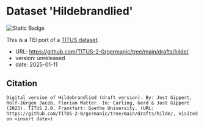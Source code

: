 # Dataset 'Hildebrandlied'

![Static Badge](https://img.shields.io/badge/TEI_validation-passing-green)

This is a TEI port of a [TITUS dataset](http://titus.uni-frankfurt.de/texte/etcs/germ/ahd/hildebrd/hilde.htm).

* URL: https://github.com/TITUS-2-0/germanic/tree/main/drafts/hilde/
* version: unreleased
* date: 2025-01-11

## Citation
```
Digital version of Hildebrandlied (draft version). By: Jost Gippert, Rolf-Jürgen Jacob, Florian Matter. In: Carling, Gerd & Jost Gippert (2025). TITUS 2.0. Frankfurt: Goethe University. (URL: https://github.com/TITUS-2-0/germanic/tree/main/drafts/hilde/, visited on <insert date>)
```
